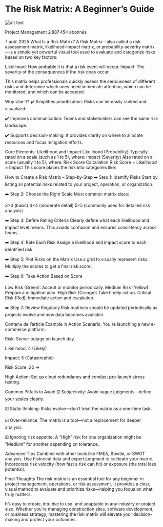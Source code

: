#  The Risk Matrix: A Beginner’s Guide

![alt text](image.png)


Project Management
2 887 454 abonnés


7 août 2025
What Is a Risk Matrix?
A Risk Matrix—also called a risk assessment matrix, likelihood-impact matrix, or probability-severity matrix—is a simple yet powerful visual tool used to evaluate and categorize risks based on two key factors:

Likelihood: How probable it is that a risk event will occur.
Impact: The severity of the consequences if the risk does occur.

This matrix helps professionals quickly assess the seriousness of different risks and determine which ones need immediate attention, which can be monitored, and which can be accepted.


Why Use It?
✔️ Simplifies prioritization: Risks can be easily ranked and visualized. 

✔️ Improves communication: Teams and stakeholders can see the same risk landscape. 

✔️ Supports decision-making: It provides clarity on where to allocate resources and focus mitigation efforts.

Core Elements: Likelihood and Impact
Likelihood (Probability) Typically rated on a scale (such as 1 to 5), where:
Impact (Severity) Also rated on a scale (usually 1 to 5), where:
Risk Score Calculation Risk Score = Likelihood × Impact This score places the risk into categories like:



How to Create a Risk Matrix – Step-by-Step
➡️ Step 1: Identify Risks Start by listing all potential risks related to your project, operation, or organization.

➡️ Step 2: Choose the Right Scale Most common matrix sizes:

3×3 (basic)
4×4 (moderate detail)
5×5 (commonly used for detailed risk analysis)

➡️ Step 3: Define Rating Criteria Clearly define what each likelihood and impact level means. This avoids confusion and ensures consistency across teams.

➡️ Step 4: Rate Each Risk Assign a likelihood and impact score to each identified risk.

➡️ Step 5: Plot Risks on the Matrix Use a grid to visually represent risks. Multiply the scores to get a final risk score.

➡️ Step 6: Take Action Based on Score

Low Risk (Green): Accept or monitor periodically.
Medium Risk (Yellow): Prepare a mitigation plan.
High Risk (Orange): Take timely action.
Critical Risk (Red): Immediate action and escalation.


➡️ Step 7: Review Regularly Risk matrices should be updated periodically as projects evolve and new data becomes available.

Contenu de l’article
Example in Action
Scenario: You're launching a new e-commerce platform.

Risk: Server outage on launch day. 

Likelihood: 4 (Likely) 

Impact: 5 (Catastrophic) 

Risk Score: 20 → 

High Action: Set up cloud redundancy and conduct pre-launch stress testing.



Common Pitfalls to Avoid
☑️ Subjectivity: Avoid vague judgments—define your scales clearly. 

☑️ Static thinking: Risks evolve—don’t treat the matrix as a one-time task. 

☑️ Over-reliance: The matrix is a tool—not a replacement for deeper analysis. 

☑️ Ignoring risk appetite: A “High” risk for one organization might be “Medium” for another depending on tolerance.



Advanced Tips
Combine with other tools like FMEA, Bowtie, or SWOT analysis.
Use historical data and expert judgment to calibrate your matrix.
Incorporate risk velocity (how fast a risk can hit) or exposure (the total loss potential).


Final Thoughts
The risk matrix is an essential tool for any beginner in project management, operations, or risk assessment. It provides a clear, visual method to evaluate and prioritize risks—helping you focus on what truly matters.

It’s easy to create, intuitive to use, and adaptable to any industry or project size. Whether you're managing construction sites, software development, or business strategy, mastering the risk matrix will elevate your decision-making and protect your outcomes.